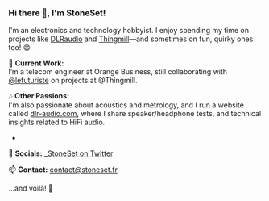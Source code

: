 ### Hi there 👋, I'm StoneSet!

I'm an electronics and technology hobbyist. I enjoy spending my time on projects like [DLRaudio](https://dlr-audio.com) and [Thingmill](https://thingmill.fr)—and sometimes on fun, quirky ones too! 😄

🔭 **Current Work:**  
I’m a telecom engineer at Orange Business, still collaborating with [@lefuturiste](https://github.com/lefuturiste/) on projects at @Thingmill.

🎶 **Other Passions:**  
I'm also passionate about acoustics and metrology, and I run a website called [dlr-audio.com](https://dlr-audio.com), where I share speaker/headphone tests, and technical insights related to HiFi audio.

-

💬 **Socials:** [_StoneSet on Twitter](https://twitter.com/_StoneSet)

📫 **Contact:** [contact@stoneset.fr](mailto:contact@stoneset.fr)

...and voilà! 🍷
